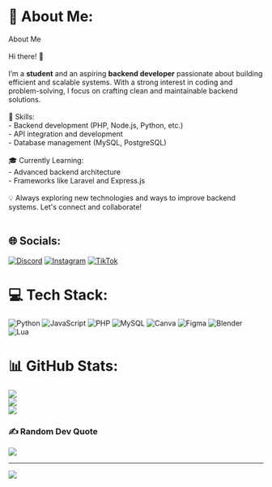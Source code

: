 # 💫 About Me:
 About Me  <br><br>Hi there! 👋  <br><br>I’m a **student** and an aspiring **backend developer** passionate about building efficient and scalable systems. With a strong interest in coding and problem-solving, I focus on crafting clean and maintainable backend solutions.  <br><br>🔧 Skills:<br>- Backend development (PHP, Node.js, Python, etc.)  <br>- API integration and development  <br>- Database management (MySQL, PostgreSQL)  <br><br>🎓 Currently Learning:  <br>- Advanced backend architecture  <br>- Frameworks like Laravel and Express.js  <br><br>💡 Always exploring new technologies and ways to improve backend systems. Let's connect and collaborate!  <br><br>


## 🌐 Socials:
[![Discord](https://img.shields.io/badge/Discord-%237289DA.svg?logo=discord&logoColor=white)](https://discord.gg/rf_q) [![Instagram](https://img.shields.io/badge/Instagram-%23E4405F.svg?logo=Instagram&logoColor=white)](https://instagram.com/rifqiadli_1) [![TikTok](https://img.shields.io/badge/TikTok-%23000000.svg?logo=TikTok&logoColor=white)](https://tiktok.com/@rifpirki) 

# 💻 Tech Stack:
![Python](https://img.shields.io/badge/python-3670A0?style=for-the-badge&logo=python&logoColor=ffdd54) ![JavaScript](https://img.shields.io/badge/javascript-%23323330.svg?style=for-the-badge&logo=javascript&logoColor=%23F7DF1E) ![PHP](https://img.shields.io/badge/php-%23777BB4.svg?style=for-the-badge&logo=php&logoColor=white) ![MySQL](https://img.shields.io/badge/mysql-4479A1.svg?style=for-the-badge&logo=mysql&logoColor=white) ![Canva](https://img.shields.io/badge/Canva-%2300C4CC.svg?style=for-the-badge&logo=Canva&logoColor=white) ![Figma](https://img.shields.io/badge/figma-%23F24E1E.svg?style=for-the-badge&logo=figma&logoColor=white) ![Blender](https://img.shields.io/badge/blender-%23F5792A.svg?style=for-the-badge&logo=blender&logoColor=white) ![Lua](https://img.shields.io/badge/lua-%232C2D72.svg?style=for-the-badge&logo=lua&logoColor=white)
# 📊 GitHub Stats:
![](https://github-readme-stats.vercel.app/api?username=RifqiAdli&theme=dark&hide_border=false&include_all_commits=false&count_private=false)<br/>
![](https://github-readme-streak-stats.herokuapp.com/?user=RifqiAdli&theme=dark&hide_border=false)<br/>
![](https://github-readme-stats.vercel.app/api/top-langs/?username=RifqiAdli&theme=dark&hide_border=false&include_all_commits=false&count_private=false&layout=compact)

### ✍️ Random Dev Quote
![](https://quotes-github-readme.vercel.app/api?type=horizontal&theme=radical)

---
[![](https://visitcount.itsvg.in/api?id=RifqiAdli&icon=0&color=0)](https://visitcount.itsvg.in)

<!-- Proudly created with GPRM ( https://gprm.itsvg.in ) -->
